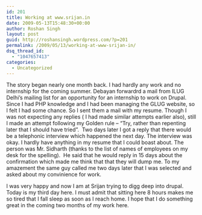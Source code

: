 ```yaml
---
id: 201
title: Working at www.srijan.in
date: 2009-05-13T15:48:30+00:00
author: Roshan Singh
layout: post
guid: http://roshansingh.wordpress.com/?p=201
permalink: /2009/05/13/working-at-www-srijan-in/
dsq_thread_id:
  - "1047657413"
categories:
  - Uncategorized
---
```

The story began nearly one month back. I had hardly any work and no internship for the coming summer. Debayan forwardrd a mail from ILUG Delhi&#8217;s mailing list for an opportunity for an internship to work on Drupal. Since I had PHP knowledge and I had been managing the GLUG website, so I felt I had some chance. So I sent them a mail with my resume. Though I was not expecting any replies ( I had made similar attempts earlier also), still I made an attempt following my Golden rule &#8211; &#8220;Try, rather than repenting later that I should have tried&#8221;.  Two days later I got a reply that there would be a telephonic interview which happened the next day. The interview was okay. I hardly have anything in my resume that I could boast about. The person was Mr. Sidharth (thanks to the list of names of employees on my desk for the spelling).  He said that he would reply in 15 days about the confirmation which made me think that that they will dump me. To my amazement the same guy called me two days later that I was selected and asked about my convinience for work.

I was very happy and now I am at Srijan trying to digg deep into drupal. Today is my third day here. I must admit that sitting here 8 hours makes me so tired that I fall sleep as soon as I reach home. I hope that I do something great in the coming two months of my work here.